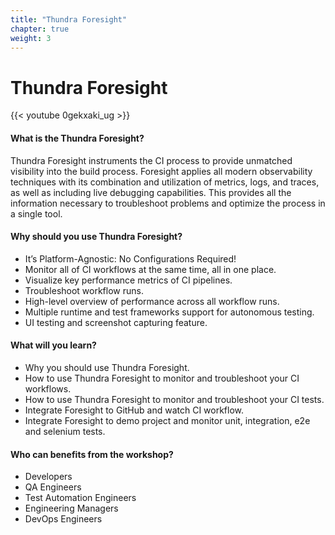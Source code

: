 ```yaml
---
title: "Thundra Foresight"
chapter: true
weight: 3
---
```


# Thundra Foresight

{{< youtube 0gekxaki_ug >}}

#### What is the Thundra Foresight?

Thundra Foresight instruments the CI process to provide unmatched visibility into the build process. Foresight applies all modern observability techniques with its combination and utilization of metrics, logs, and traces, as well as including live debugging capabilities. This provides all the information necessary to troubleshoot problems and optimize the process in a single tool.

#### Why should you use Thundra Foresight?

* It’s Platform-Agnostic: No Configurations Required!
* Monitor all of CI workflows at the same time, all in one place.
* Visualize key performance metrics of CI pipelines.
* Troubleshoot workflow runs.
* High-level overview of performance across all workflow runs.
* Multiple runtime and test frameworks support for autonomous testing.
* UI testing and screenshot capturing feature.

#### What will you learn?

* Why you should use Thundra Foresight.
* How to use Thundra Foresight to monitor and troubleshoot your CI workflows.
* How to use Thundra Foresight to monitor and troubleshoot your CI tests.
* Integrate Foresight to GitHub and watch CI workflow.
* Integrate Foresight to demo project and monitor unit, integration, e2e and selenium tests.

#### Who can benefits from the workshop?
* Developers
* QA Engineers
* Test Automation Engineers
* Engineering Managers
* DevOps Engineers
